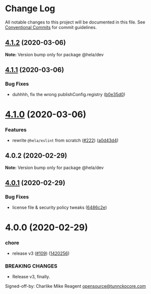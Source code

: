 # Change Log

All notable changes to this project will be documented in this file.
See [Conventional Commits](https://conventionalcommits.org) for commit guidelines.

## [4.1.2](https://github.com/tunnckoCore/hela/compare/@hela/dev@4.1.1...@hela/dev@4.1.2) (2020-03-06)

**Note:** Version bump only for package @hela/dev





## [4.1.1](https://github.com/tunnckoCore/hela/compare/@hela/dev@4.1.0...@hela/dev@4.1.1) (2020-03-06)


### Bug Fixes

* duhhhh, fix the wrong publishConfig.registry ([b0e35d0](https://github.com/tunnckoCore/hela/commit/b0e35d00426c0d1a6e0544989a164c825101ad85))





# [4.1.0](https://github.com/tunnckoCore/hela/compare/@hela/dev@4.0.2...@hela/dev@4.1.0) (2020-03-06)


### Features

* rewrite `@hela/eslint` from scratch ([#222](https://github.com/tunnckoCore/hela/issues/222)) ([a0d43d4](https://github.com/tunnckoCore/hela/commit/a0d43d41dfbd0ebe7c5f1aecc86ac6378fdd2139))





## 4.0.2 (2020-02-29)

**Note:** Version bump only for package @hela/dev





## [4.0.1](https://github.com/tunnckoCore/hela/compare/@hela/dev@4.0.0...@hela/dev@4.0.1) (2020-02-29)


### Bug Fixes

* license file & security policy tweaks ([6486c2e](https://github.com/tunnckoCore/hela/commit/6486c2ef4acb8eec61d5c589f63598cd2eee5376))





# 4.0.0 (2020-02-29)


### chore

* release v3 ([#109](https://github.com/tunnckoCore/hela/issues/109)) ([1420256](https://github.com/tunnckoCore/hela/commit/142025614ed269be06679582a5754c6dbadc6c93))


### BREAKING CHANGES

* Release v3, finally.

Signed-off-by: Charlike Mike Reagent <opensource@tunnckocore.com>
